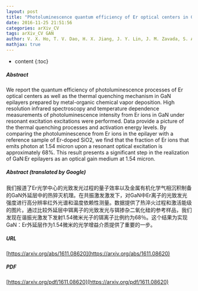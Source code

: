 ```yaml
---
layout: post
title: "Photoluminescence quantum efficiency of Er optical centers in GaN epilayers"
date: 2016-11-25 21:51:56
categories: arXiv_CV
tags: arXiv_CV GAN
author: V. X. Ho, T. V. Dao, H. X. Jiang, J. Y. Lin, J. M. Zavada, S. A. McGill, N. Q. Vinh
mathjax: true
---
```


* content
{:toc}

##### Abstract
We report the quantum efficiency of photoluminescence processes of Er optical centers as well as the thermal quenching mechanism in GaN epilayers prepared by metal-organic chemical vapor deposition. High resolution infrared spectroscopy and temperature dependence measurements of photoluminescence intensity from Er ions in GaN under resonant excitation excitations were performed. Data provide a picture of the thermal quenching processes and activation energy levels. By comparing the photoluminescence from Er ions in the epilayer with a reference sample of Er-doped SiO2, we find that the fraction of Er ions that emits photon at 1.54 micron upon a resonant optical excitation is approximately 68%. This result presents a significant step in the realization of GaN:Er epilayers as an optical gain medium at 1.54 micron.

##### Abstract (translated by Google)
我们报道了Er光学中心的光致发光过程的量子效率以及金属有机化学气相沉积制备的GaN外延层中的热猝灭机理。在共振激发激发下，对GaN中Er离子的光致发光强度进行高分辨率红外光谱和温度依赖性测量。数据提供了热淬火过程和激活能级的图片。通过比较外延层中铒离子的光致发光与铒掺杂二氧化硅的参考样品，我们发现在谐振光激发下发射1.54微米光子的铒离子比例约为68％。这个结果为实现GaN：Er外延层作为1.54微米的光学增益介质提供了重要的一步。

##### URL
[https://arxiv.org/abs/1611.08620](https://arxiv.org/abs/1611.08620)

##### PDF
[https://arxiv.org/pdf/1611.08620](https://arxiv.org/pdf/1611.08620)

